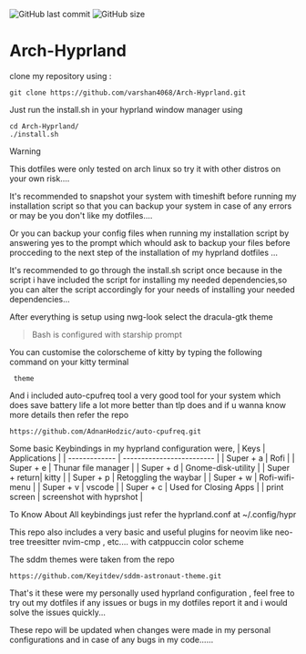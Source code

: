 
![GitHub last commit](https://img.shields.io/github/last-commit/varshan4068/Arch-Hyprland?style=for-the-badge&color=3699bc) 
![GitHub size](https://img.shields.io/github/repo-size/varshan4068/Arch-Hyprland?style=for-the-badge&color=f38ba8)

# Arch-Hyprland  
                                                                                                                                                                 
  clone my repository using : 

    git clone https://github.com/varshan4068/Arch-Hyprland.git

  Just run the install.sh in your hyprland window manager using

    cd Arch-Hyprland/
    ./install.sh 

 > [!WARNING]
 > This dotfiles were only tested on arch linux so try it with other distros on your own risk....
 >
 > It's recommended to snapshot your system with timeshift before running my installation script so that you can backup your system in case of any errors or may be you don't like my dotfiles....
 >
 > Or you can backup your config files when running my installation script by answering yes to the prompt which whould ask to backup your files before procceding to the next step of the installation of my hyprland dotfiles ...

  It's recommended to go through the install.sh script once because in the script i have included the script for installing my needed dependencies,so you can alter the script accordingly for your needs of installing your needed dependencies...

 
  After everything is setup using nwg-look select the dracula-gtk theme 

  >Bash is configured with starship prompt

  
  You can customise the colorscheme of kitty by typing the following command on your kitty terminal

     theme
  
  And i included auto-cpufreq tool a very good tool for your system which does save battery life a lot more better than tlp does and if u wanna know more details then refer the repo
  
    https://github.com/AdnanHodzic/auto-cpufreq.git 

  
  Some basic Keybindings in my hyprland configuration were,
   | Keys          |      Applications         |
   | ------------- | ------------------------- |
   | Super + a     |  Rofi                     |
   | Super + e     |  Thunar file manager      |
   | Super + d     |  Gnome-disk-utility       | 
   | Super + return|  kitty                    | 
   | Super + p     |  Retoggling the waybar    |
   | Super + w     |  Rofi-wifi-menu           |
   | Super + v     |  vscode                   |
   | Super + c     |  Used for Closing Apps    |
   | print screen  |  screenshot with hyprshot |


  To Know About All keybindings just refer the hyprland.conf at ~/.config/hypr 
  
  
  This repo also includes a very basic and useful plugins for neovim like neo-tree treesitter nvim-cmp , etc.... with catppuccin color scheme

  
  The sddm themes were taken from the repo  
      
    https://github.com/Keyitdev/sddm-astronaut-theme.git

  
  That's it these were my personally used hyprland configuration , feel free to try out my dotfiles if any issues or bugs in my dotfiles report it and i would solve   the issues quickly... 

  
  These repo will be updated when changes were made in my personal configurations and in case of any bugs in my code......
